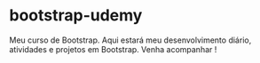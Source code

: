 # bootstrap-udemy
Meu curso de Bootstrap. Aqui estará meu desenvolvimento diário, atividades e projetos em Bootstrap. Venha acompanhar ! 
